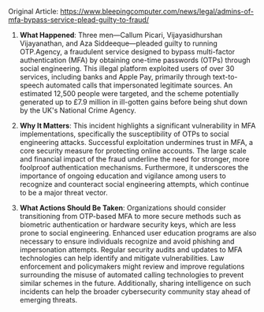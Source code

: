 Original Article: https://www.bleepingcomputer.com/news/legal/admins-of-mfa-bypass-service-plead-guilty-to-fraud/

1) **What Happened**:
Three men—Callum Picari, Vijayasidhurshan Vijayanathan, and Aza Siddeeque—pleaded guilty to running OTP.Agency, a fraudulent service designed to bypass multi-factor authentication (MFA) by obtaining one-time passwords (OTPs) through social engineering. This illegal platform exploited users of over 30 services, including banks and Apple Pay, primarily through text-to-speech automated calls that impersonated legitimate sources. An estimated 12,500 people were targeted, and the scheme potentially generated up to £7.9 million in ill-gotten gains before being shut down by the UK's National Crime Agency.

2) **Why It Matters**:
This incident highlights a significant vulnerability in MFA implementations, specifically the susceptibility of OTPs to social engineering attacks. Successful exploitation undermines trust in MFA, a core security measure for protecting online accounts. The large scale and financial impact of the fraud underline the need for stronger, more foolproof authentication mechanisms. Furthermore, it underscores the importance of ongoing education and vigilance among users to recognize and counteract social engineering attempts, which continue to be a major threat vector.

3) **What Actions Should Be Taken**:
Organizations should consider transitioning from OTP-based MFA to more secure methods such as biometric authentication or hardware security keys, which are less prone to social engineering. Enhanced user education programs are also necessary to ensure individuals recognize and avoid phishing and impersonation attempts. Regular security audits and updates to MFA technologies can help identify and mitigate vulnerabilities. Law enforcement and policymakers might review and improve regulations surrounding the misuse of automated calling technologies to prevent similar schemes in the future. Additionally, sharing intelligence on such incidents can help the broader cybersecurity community stay ahead of emerging threats.
